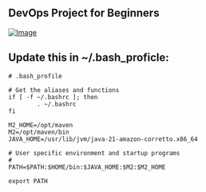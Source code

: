## DevOps Project for Beginners   

[![Image](https://github.com/yankils/Simple-DevOps-Project/blob/master/Devops_course.PNG "DevOps Project - CI/CD with Jenkins Ansible Docker Kubernetes ")](https://www.udemy.com/course/valaxy-devops/?referralCode=8147A5CF4C8C7D9E253F)

## Update this in ~/.bash_proficle:
``` shell
# .bash_profile

# Get the aliases and functions
if [ -f ~/.bashrc ]; then
        . ~/.bashrc
fi

M2_HOME=/opt/maven
M2=/opt/maven/bin
JAVA_HOME=/usr/lib/jvm/java-21-amazon-corretto.x86_64

# User specific environment and startup programs
#
PATH=$PATH:$HOME/bin:$JAVA_HOME:$M2:$M2_HOME

export PATH

```

